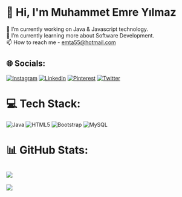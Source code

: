 
# 💫 Hi, I'm Muhammet Emre Yılmaz
🔭 I’m currently working on Java & Javascript technology.<br>🌱 I’m currently learning more about Software Development.<br>📫 How to reach me - emta55@hotmail.com


## 🌐 Socials:
[![Instagram](https://img.shields.io/badge/Instagram-%23E4405F.svg?logo=Instagram&logoColor=white)](https://instagram.com/m.emreylmz) [![LinkedIn](https://img.shields.io/badge/LinkedIn-%230077B5.svg?logo=linkedin&logoColor=white)](https://linkedin.com/in/muhammet-emre-yılmaz-524bb0188/) [![Pinterest](https://img.shields.io/badge/Pinterest-%23E60023.svg?logo=Pinterest&logoColor=white)](https://pinterest.com/emre2000_55/) [![Twitter](https://img.shields.io/badge/Twitter-%231DA1F2.svg?logo=Twitter&logoColor=white)](https://twitter.com/maskoffbtc)

# 💻 Tech Stack:
![Java](https://img.shields.io/badge/java-%23ED8B00.svg?style=for-the-badge&logo=java&logoColor=white) ![HTML5](https://img.shields.io/badge/html5-%23E34F26.svg?style=for-the-badge&logo=html5&logoColor=white)  ![Bootstrap](https://img.shields.io/badge/bootstrap-%23563D7C.svg?style=for-the-badge&logo=bootstrap&logoColor=white) ![MySQL](https://img.shields.io/badge/mysql-%2300f.svg?style=for-the-badge&logo=mysql&logoColor=white) 
# 📊 GitHub Stats:
![](https://github-readme-streak-stats.herokuapp.com/?user=emta55&theme=dark&hide_border=false)<br/>
---
[![](https://visitcount.itsvg.in/api?id=emta55&icon=0&color=9)](https://visitcount.itsvg.in)

<!-- Proudly created with GPRM ( https://gprm.itsvg.in ) -->
